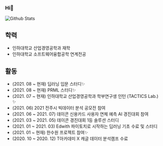 ### Hi👋

![Github Stats](https://github-readme-stats.vercel.app/api?username=biud436&show_icons=true)



## 학력
* 인하대학교 산업경영공학과 재학
* 인하대학교 소프트웨어융합공학 연계전공

## 활동
* (2021. 08 ~ 현재) 딥러닝 입문 스터디✨
* (2021. 08 ~ 현재) PRML 스터디✨
* (2021. 07 ~ 현재) 인하대학교 산업경영공학과 학부연구생 인턴 (TACTICS Lab.) ✨
* (2021. 06) 2021 전주시 빅데이터 분석 공모전 참여
* (2021. 06 ~ 2021. 07) 데이콘 신용카드 사용자 연체 예측 AI 경진대회 참여
* (2021. 03 ~ 2021. 05) 데이콘 경진대회 1등 솔루션 스터디
* (2021. 01 ~ 2021. 03) Edwith 파이토치로 시작하는 딥러닝 기초 수료 및 스터디
* (2021. 01 ~ 현재) 한수원 프로젝트 참여✨
* (2020. 10 ~ 2020. 12) T아카데미 X 캐글 데이터 분석캠프 수료



<!--
**Hongyongmin/Hongyongmin** is a ✨ _special_ ✨ repository because its `README.md` (this file) appears on your GitHub profile.

Here are some ideas to get you started:

- 🔭 I’m currently working on ...
- 🌱 I’m currently learning ...
- 👯 I’m looking to collaborate on ...
- 🤔 I’m looking for help with ...
- 💬 Ask me about ...
- 📫 How to reach me: ...
- 😄 Pronouns: ...
- ⚡ Fun fact: ...
-->
